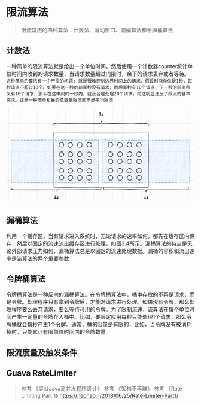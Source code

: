 
# 限流算法

>限流常用的四种算法：计数法、滑动窗口、漏桶算法和令牌桶算法


## 计数法
一种简单的限流算法就是给出一个单位时间，然后使用一个计数器counter统计单位时间内收到的请求数量，当请求数量超过门限时，余下的请求丢弃或者等待。
`这种简单的算法有一个严重的问题: 就是很难控制边界时间上的请求。假设时间单位是1秒，每秒请求不超过10个。如果在这一秒的前半秒没有请求，而后半秒有10个请求，下一秒的前半秒又有10个请求，那么在这中间的一秒内，就会合理处理20个请求，而这明显违反了限流的基本需求。这是一种简单粗暴的总数量限流而不是平均限流` 

![限流算法-计数器.png](kafka/../iamges/限流算法-计数器.png)


## 漏桶算法
利用一个缓存区，当有请求进入系统时，无论请求的速率如何，都先在缓存区内保存，然后以固定的流速流出缓存区进行处理，如图3.4所示。漏桶算法的特点是无论外部请求压力如何，漏桶算法总是以固定的流速处理数据。漏桶的容积和流出速率是该算法的两个重要参数


## 令牌桶算法
令牌桶算法是一种反向的漏桶算法。在令牌桶算法中，桶中存放的不再是请求，而是令牌。处理程序只有拿到令牌后，才能对请求进行处理。如果没有令牌，那么处理程序要么丢弃请求，要么等待可用的令牌。为了限制流速，该算法在每个单位时间产生一定量的令牌存入桶中。比如，要限定应用每秒只能处理1个请求，那么令牌桶就会每秒产生1个令牌。通常，桶的容量是有限的，比如，当令牌没有被消耗掉时，只能累计有限单位时间内的令牌数量

## 限流度量及触发条件


## Guava RateLimiter




>参考 《实战Java高并发程序设计》
>参考 《架构不再难》
>参考 《Rate Limiting Part 1》 https://hechao.li/2018/06/25/Rate-Limiter-Part1/